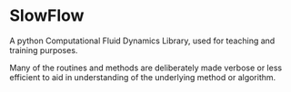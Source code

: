 # SlowFlow
A python Computational Fluid Dynamics Library, used for teaching and training purposes.  

Many of the routines and methods are deliberately made verbose or less efficient to aid in understanding of the 
underlying method or algorithm.